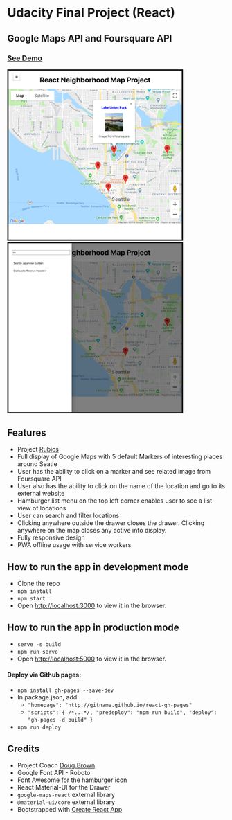 # Udacity Final Project (React)
## Google Maps API and Foursquare API

### [See Demo](https://react-google-maps.netlify.com/)

<img src="/src/assets/screenshot.png" width="400px" border="3">
<img src="/src/assets/screenshot2.png" width="400px" border="3">

## Features
* Project [Rubics](https://review.udacity.com/#!/rubrics/1351/view)
* Full display of Google Maps with 5 default Markers of interesting places around Seatle
* User has the ability to click on a marker and see related image from Foursquare API
* User also has the ability to click on the name of the location and go to its external website
* Hamburger list menu on the top left corner enables user to see a list view of locations
* User can search and filter locations
* Clicking anywhere outside the drawer closes the drawer. Clicking anywhere on the map closes any active info display.
* Fully responsive design
* PWA offline usage with service workers

## How to run the app in development mode
* Clone the repo
* `npm install`
* `npm start`
* Open [http://localhost:3000](http://localhost:3000) to view it in the browser.

## How to run the app in production mode
* `serve -s build`
* `npm run serve`
* Open [http://localhost:5000](http://localhost:3000) to view it in the browser.

#### Deploy via Github pages:
* `npm install gh-pages --save-dev`
* In package.json, add:
  * `"homepage": "http://gitname.github.io/react-gh-pages"`
  * `"scripts": { /*...*/, "predeploy": "npm run build", "deploy": "gh-pages -d build" }`
* `npm run deploy`

## Credits
* Project Coach [Doug Brown](https://github.com/thefinitemonkey/fend-maps-walkthrough)
* Google Font API - Roboto
* Font Awesome for the hamburger icon
* React Material-UI for the Drawer
* `google-maps-react` external library
* `@material-ui/core` external library
* Bootstrapped with [Create React App](https://github.com/facebook/create-react-app)
